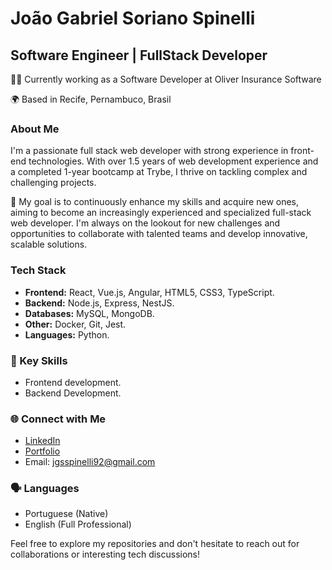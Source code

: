 # João Gabriel Soriano Spinelli

## Software Engineer | FullStack Developer

👨‍💻 Currently working as a Software Developer at Oliver Insurance Software

🌍 Based in Recife, Pernambuco, Brasil

### About Me

I'm a passionate full stack web developer with strong experience in front-end technologies. With over 1.5 years of web development experience and a completed 1-year bootcamp at Trybe, I thrive on tackling complex and challenging projects.

🚀 My goal is to continuously enhance my skills and acquire new ones, aiming to become an increasingly experienced and specialized full-stack web developer. I'm always on the lookout for new challenges and opportunities to collaborate with talented teams and develop innovative, scalable solutions.

### Tech Stack

- **Frontend:** React, Vue.js, Angular, HTML5, CSS3, TypeScript.
- **Backend:** Node.js, Express, NestJS.
- **Databases:** MySQL, MongoDB.
- **Other:** Docker, Git, Jest.
- **Languages:** Python.

### 🌟 Key Skills

- Frontend development.
- Backend Development.

### 🌐 Connect with Me

- [LinkedIn](https://www.linkedin.com/in/jgsspinelli)
- [Portfolio](https://sspinelli.github.io/)
- Email: jgsspinelli92@gmail.com

### 🗣️ Languages

- Portuguese (Native)
- English (Full Professional)

Feel free to explore my repositories and don't hesitate to reach out for collaborations or interesting tech discussions!

